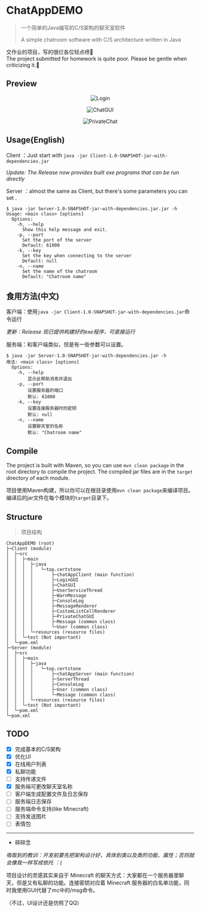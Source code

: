 # ChatAppDEMO

> 一个简单的Java编写的C/S架构的聊天室软件
> 
> A simple chatroom software with C/S architecture written in Java
> 
交作业的项目，写的很烂各位轻点喷🥲   
The project submitted for homework is quite poor. Please be gentle when criticizing it.🥲



## Preview

<div style="text-align: center;">

![Login](https://github.com/user-attachments/assets/3402523d-7545-4833-abd6-2347f0130e96)

![ChatGUI](https://github.com/user-attachments/assets/520e095b-82fe-4a00-9f41-5dea83753740)

![PrivateChat](https://github.com/user-attachments/assets/6eb5f28e-369d-4779-95fa-fe709924952f)

</div>


## Usage(English)

Client ：Just start with `java -jar Client-1.0-SNAPSHOT-jar-with-dependencies.jar`

*Update: The Release now provides built exe programs that can be run directly*

Server ：almost the same as Client, but there's some parameters you can set .

```
$ java -jar Server-1.0-SNAPSHOT-jar-with-dependencies.jar.jar -h
Usage: <main class> [options]
  Options:
    -h, --help
      Show this help message and exit.
    -p, --port
      Set the port of the server
      Default: 61000
    -k, --key
      Set the key when connecting to the server
      Default: null
    -n, --name
      Set the name of the chatroom
      Default: "Chatroom name"
```



## 食用方法(中文)

客户端：使用`java -jar Client-1.0-SNAPSHOT-jar-with-dependencies.jar`命令运行

*更新：Release 现已提供构建好的exe程序，可直接运行*

服务端：和客户端类似，但是有一些参数可以设置。

```
$ java -jar Server-1.0-SNAPSHOT-jar-with-dependencies.jar -h
用法: <main class> [options]
  Options:
    -h, --help
        显示此帮助消息并退出
    -p, --port
        设置服务器的端口
        默认: 61000
    -k, --key
        设置连接服务器时的密钥
        默认: null
    -n, --name
        设置聊天室的名称
        默认: "Chatroom name"
```

## Compile

The project is built with Maven, so you can use `mvn clean package` in the root directory to compile the project. The compiled jar files are in the `target` directory of each module.

项目使用Maven构建，所以你可以在根目录使用`mvn clean package`来编译项目。编译后的jar文件在每个模块的`target`目录下。

## Structure
> 项目结构
>
```
ChatAppDEMO (root)
├─Client (module)
│  ├─src
│  │  ├─main
│  │  │  ├─java
│  │  │  │   └─top.certstone
│  │  │  │       ├─chatAppClient (main function)
│  │  │  │       ├─LoginGUI
│  │  │  │       ├─ChatGUI
│  │  │  │       ├─UserServiceThread
│  │  │  │       ├─WarnMessage
│  │  │  │       ├─ConsoleLog
│  │  │  │       ├─MessageRenderer
│  │  │  │       ├─CustomListCellRenderer
│  │  │  │       ├─PrivateChatGUI
│  │  │  │       ├─Message (common class)
│  │  │  │       └─User (common class)
│  │  │  └─resources (resource files)
│  │  └─test (Not important)
│  └─pom.xml
├─Server (module)
│  ├─src
│  │  ├─main
│  │  │  ├─java
│  │  │  │   └─top.certstone
│  │  │  │       ├─chatAppServer (main function)
│  │  │  │       ├─ServerThread
│  │  │  │       ├─ConsoleLog
│  │  │  │       ├─User (common class)
│  │  │  │       └─Message (common class)
│  │  │  └─resources (resource files)
│  │  └─test (Not important)
│  └─pom.xml
└─pom.xml
```



## TODO

- [x] 完成基本的C/S架构
- [x] 优化UI
- [x] 在线用户列表
- [x] 私聊功能
- [ ] 支持传递文件
- [x] 服务端可更改聊天室名称
- [ ] 客户端生成配置文件及日志保存
- [ ] 服务端日志保存
- [ ] 服务端命令支持(like Minecraft)
- [ ] 支持发送图片
- [ ] 表情包

---

- 碎碎念

*吸取到的教训：开发前要先把架构设计好，具体到类以及类的功能、属性；否则就会像我一样写成依托 ：(*

项目设计的灵感其实来自于 Minecraft 的聊天方式：大家都在一个服务器里聊天，但是又有私聊的功能。连接密钥对应着 Minecraft 服务器的白名单功能，同时我使用GUI代替了mc中的/msg命令。

（不过，UI设计还是仿照了QQ）
